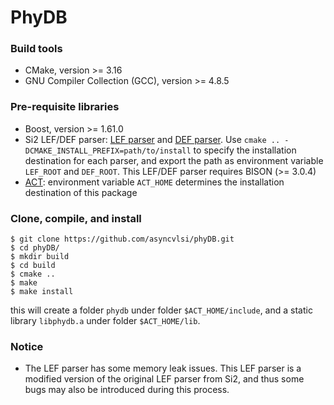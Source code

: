 # PhyDB

### Build tools
* CMake, version >= 3.16
* GNU Compiler Collection (GCC), version >= 4.8.5

### Pre-requisite libraries
* Boost, version >= 1.61.0
* Si2 LEF/DEF parser: [LEF parser](https://github.com/The-OpenROAD-Project/lef) and [DEF parser](https://github.com/The-OpenROAD-Project/def). Use `cmake .. -DCMAKE_INSTALL_PREFIX=path/to/install` to specify the installation destination for each parser, and export the path as environment variable `LEF_ROOT` and `DEF_ROOT`. This LEF/DEF parser requires BISON (>= 3.0.4)
* [ACT](https://github.com/asyncvlsi/act): environment variable `ACT_HOME` determines the installation destination of this package

### Clone, compile, and install
    $ git clone https://github.com/asyncvlsi/phyDB.git
    $ cd phyDB/
    $ mkdir build
    $ cd build
    $ cmake ..
    $ make
    $ make install
this will create a folder `phydb` under folder `$ACT_HOME/include`, and a static library `libphydb.a` under folder `$ACT_HOME/lib`.

### Notice
* The LEF parser has some memory leak issues. This LEF parser is a modified version of the original LEF parser from Si2, and thus some bugs may also be introduced during this process.

